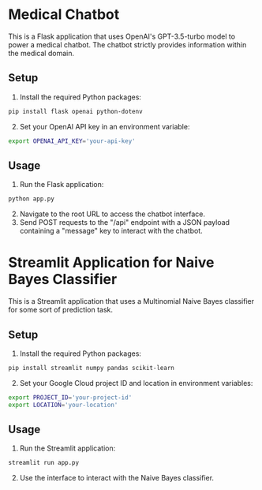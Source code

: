 

# Medical Chatbot

This is a Flask application that uses OpenAI's GPT-3.5-turbo model to power a medical chatbot. The chatbot strictly provides information within the medical domain.

## Setup

1. Install the required Python packages: 
```bash
pip install flask openai python-dotenv
```
2. Set your OpenAI API key in an environment variable:
```bash
export OPENAI_API_KEY='your-api-key'
```

## Usage

1. Run the Flask application:
```bash
python app.py
```
2. Navigate to the root URL to access the chatbot interface.
3. Send POST requests to the "/api" endpoint with a JSON payload containing a "message" key to interact with the chatbot.

# Streamlit Application for Naive Bayes Classifier

This is a Streamlit application that uses a Multinomial Naive Bayes classifier for some sort of prediction task.

## Setup

1. Install the required Python packages: 
```bash
pip install streamlit numpy pandas scikit-learn
```
2. Set your Google Cloud project ID and location in environment variables:
```bash
export PROJECT_ID='your-project-id'
export LOCATION='your-location'
```

## Usage

1. Run the Streamlit application:
```bash
streamlit run app.py
```
2. Use the interface to interact with the Naive Bayes classifier.


